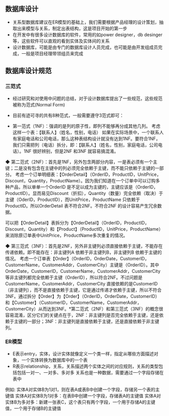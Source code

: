 ## 数据库设计
* 关系型数据库建议在ER模型的基础上，我们需要根据产品经理的设计策划，抽取出来模型与关系，制定出表结构，这是项目开始的第一步
* 在开发中有很多设计数据库的软件，常用的如power designer，db desinger等，这些软件可以直观的看到实体及实体间的关系
* 设计数据库，可能是由专门的数据库设计人员完成，也可能是由开发组成员完成，一般是项目经理带领组员来完成

## 数据库设计规范
### 三范式
* 经过研究和对使用中问题的总结，对于设计数据库提出了一些规范，这些规范被称为范式(Normal Form)

* 目前有迹可寻的共有8种范式，一般需要遵守3范式即可：

* 第一范式（1NF）：强调的是列的原子性，即列不能够再分成其他几列。
考虑这样一个表：【联系人】（姓名，性别，电话） 如果在实际场景中，一个联系人有家庭电话和公司电话，那么这种表结构设计就没有达到1NF。要符合1NF，我们只需把列（电话）拆分，即：【联系人】（姓名，性别，家庭电话，公司电话）。1NF 很好辨别，但是2NF 和3NF 就容易搞混淆。

◆ 第二范式（2NF）：首先是1NF，另外包含两部分内容，一是表必须有一个主键；二是没有包含在主键中的列必须完全依赖于主键，而不能只依赖于主键的一部分。
考虑一个订单明细表：【OrderDetail】（OrderID，ProductID，UnitPrice，Discount，Quantity，ProductName）。因为我们知道在一个订单中可以订购多种产品，所以单单一个OrderID 是不足以成为主键的，主键应该是（OrderID，ProductID）。显而易见Discount（折扣），Quantity（数量）完全依赖（取决）于主键（OderID，ProductID），而UnitPrice，ProductName 只依赖于ProductID。所以OrderDetail 表不符合2NF。不符合2NF 的设计容易产生冗余数据。

可以把【OrderDetail】表拆分为【OrderDetail】（OrderID，ProductID，Discount，Quantity）和【Product】（ProductID，UnitPrice，ProductName）来消除原订单表中UnitPrice，ProductName多次重复的情况。

◆ 第三范式（3NF）：首先是2NF，另外非主键列必须直接依赖于主键，不能存在传递依赖。即不能存在：非主键列A 依赖于非主键列B，非主键列B 依赖于主键的情况。
考虑一个订单表【Order】（OrderID，OrderDate，CustomerID，CustomerName，CustomerAddr，CustomerCity）主键是（OrderID）。其中OrderDate，CustomerID，CustomerName，CustomerAddr，CustomerCity 等非主键列都完全依赖于主键（OrderID），所以符合2NF。不过问题是CustomerName，CustomerAddr，CustomerCity 直接依赖的是CustomerID（非主键列），而不是直接依赖于主键，它是通过传递才依赖于主键，所以不符合3NF。通过拆分【Order】为【Order】（OrderID，OrderDate，CustomerID）和【Customer】（CustomerID，CustomerName，CustomerAddr，CustomerCity）从而达到3NF。*第二范式（2NF）和第三范式（3NF）的概念很容易混淆，区分它们的关键点在于，2NF：非主键列是否完全依赖于主键，还是依赖于主键的一部分；3NF：非主键列是直接依赖于主键，还是直接依赖于非主键列。

### ER模型
* E表示entry，实体，设计实体就像定义一个类一样，指定从哪些方面描述对象，一个实体转换为数据库中的一个表
* R表示relationship，关系，关系描述两个实体之间的对应规则，关系的类型包括包括一对一、一对多、多对多
关系也是一种数据，需要通过一个字段存储在表中

例如:
实体A对实体B为1对1，则在表A或表B中创建一个字段，存储另一个表的主键值
实体A对实体B为1对多：在表B中创建一个字段，存储表A的主键值
实体A对实体B为多对多：新建一张表C，这个表只有两个字段，一个用于存储A的主键值，一个用于存储B的主键值